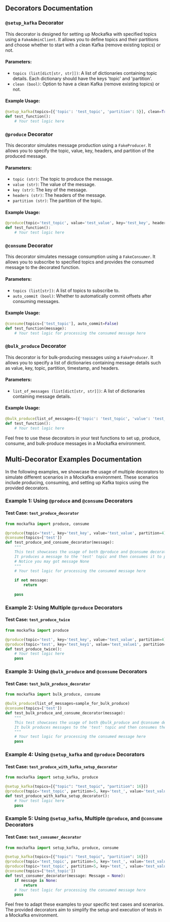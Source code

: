 ## Decorators Documentation

### `@setup_kafka` Decorator

This decorator is designed for setting up Mockafka with specified topics using a `FakeAdminClient`. It allows you to define topics and their partitions and choose whether to start with a clean Kafka (remove existing topics) or not.

#### Parameters:
- `topics (list[dict[str, str]])`: A list of dictionaries containing topic details. Each dictionary should have the keys 'topic' and 'partition'.
- `clean (bool)`: Option to have a clean Kafka (remove existing topics) or not.

#### Example Usage:
```python
@setup_kafka(topics=[{'topic': 'test_topic', 'partition': 5}], clean=True)
def test_function():
    # Your test logic here
```

### `@produce` Decorator

This decorator simulates message production using a `FakeProducer`. It allows you to specify the topic, value, key, headers, and partition of the produced message.

#### Parameters:
- `topic (str)`: The topic to produce the message.
- `value (str)`: The value of the message.
- `key (str)`: The key of the message.
- `headers (str)`: The headers of the message.
- `partition (str)`: The partition of the topic.

#### Example Usage:
```python
@produce(topic='test_topic', value='test_value', key='test_key', headers=None, partition=0)
def test_function():
    # Your test logic here
```

### `@consume` Decorator

This decorator simulates message consumption using a `FakeConsumer`. It allows you to subscribe to specified topics and provides the consumed message to the decorated function.

#### Parameters:
- `topics (list[str])`: A list of topics to subscribe to.
- `auto_commit (bool)`: Whether to automatically commit offsets after consuming messages.

#### Example Usage:
```python
@consume(topics=['test_topic'], auto_commit=False)
def test_function(message):
    # Your test logic for processing the consumed message here
```

### `@bulk_produce` Decorator

This decorator is for bulk-producing messages using a `FakeProducer`. It allows you to specify a list of dictionaries containing message details such as value, key, topic, partition, timestamp, and headers.

#### Parameters:
- `list_of_messages (list[dict[str, str]])`: A list of dictionaries containing message details.

#### Example Usage:
```python
@bulk_produce(list_of_messages=[{'topic': 'test_topic', 'value': 'test_value1'}, {...}])
def test_function():
    # Your test logic here
```

Feel free to use these decorators in your test functions to set up, produce, consume, and bulk-produce messages in a Mockafka environment.


## Multi-Decorator Examples Documentation

In the following examples, we showcase the usage of multiple decorators to simulate different scenarios in a Mockafka environment. These scenarios include producing, consuming, and setting up Kafka topics using the provided decorators.

### Example 1: Using `@produce` and `@consume` Decorators

#### Test Case: `test_produce_decorator`
```python
from mockafka import produce, consume

@produce(topic='test', key='test_key', value='test_value', partition=4)
@consume(topics=['test'])
def test_produce_and_consume_decorator(message):
    """
    This test showcases the usage of both @produce and @consume decorators in a single test case.
    It produces a message to the 'test' topic and then consumes it to perform further logic.
    # Notice you may got message None
    """
    # Your test logic for processing the consumed message here
    
    if not message:
        return 
    
    pass

```

### Example 2: Using Multiple `@produce` Decorators

#### Test Case: `test_produce_twice`
```python
from mockafka import produce

@produce(topic='test', key='test_key', value='test_value', partition=4)
@produce(topic='test', key='test_key1', value='test_value1', partition=0)
def test_produce_twice():
    # Your test logic here
    pass
```

### Example 3: Using `@bulk_produce` and `@consume` Decorators

#### Test Case: `test_bulk_produce_decorator`
```python
from mockafka import bulk_produce, consume

@bulk_produce(list_of_messages=sample_for_bulk_produce)
@consume(topics=['test'])
def test_bulk_produce_and_consume_decorator(message):
    """
    This test showcases the usage of both @bulk_produce and @consume decorators in a single test case.
    It bulk produces messages to the 'test' topic and then consumes them to perform further logic.
    """
    # Your test logic for processing the consumed message here
    pass

```

### Example 4: Using `@setup_kafka` and `@produce` Decorators

#### Test Case: `test_produce_with_kafka_setup_decorator`
```python
from mockafka import setup_kafka, produce

@setup_kafka(topics=[{"topic": "test_topic", "partition": 16}])
@produce(topic='test_topic', partition=5, key='test_', value='test_value1')
def test_produce_with_kafka_setup_decorator():
    # Your test logic here
    pass
```

### Example 5: Using `@setup_kafka`, Multiple `@produce`, and `@consume` Decorators

#### Test Case: `test_consumer_decorator`
```python
from mockafka import setup_kafka, produce, consume

@setup_kafka(topics=[{"topic": "test_topic", "partition": 16}])
@produce(topic='test_topic', partition=5, key='test_', value='test_value1')
@produce(topic='test_topic', partition=5, key='test_', value='test_value1')
@consume(topics=['test_topic'])
def test_consumer_decorator(message: Message = None):
    if message is None:
        return
    # Your test logic for processing the consumed message here
    pass
```

Feel free to adapt these examples to your specific test cases and scenarios. The provided decorators aim to simplify the setup and execution of tests in a Mockafka environment.